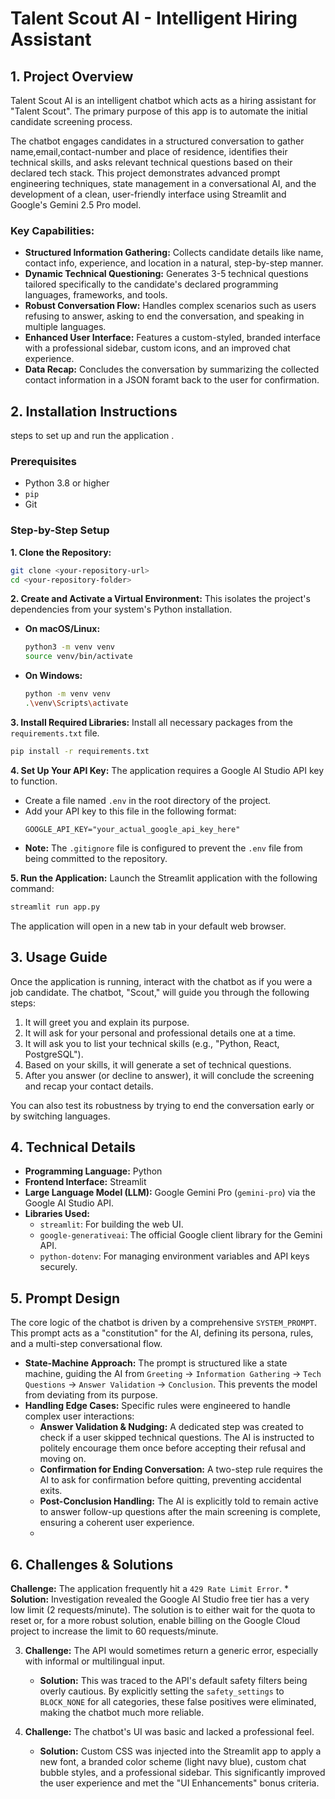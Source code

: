 # Talent Scout AI - Intelligent Hiring Assistant

## 1. Project Overview

Talent Scout AI is an intelligent chatbot which acts as a hiring assistant for "Talent Scout". The primary purpose of this app is to automate the initial candidate screening process.

The chatbot engages candidates in a structured conversation to gather name,email,contact-number and place of residence, identifies their technical skills, and asks relevant technical questions based on their declared tech stack. This project demonstrates advanced prompt engineering techniques, state management in a conversational AI, and the development of a clean, user-friendly interface using Streamlit and Google's Gemini 2.5 Pro model.

### Key Capabilities:
-   **Structured Information Gathering:** Collects candidate details like name, contact info, experience, and location in a natural, step-by-step manner.
-   **Dynamic Technical Questioning:** Generates 3-5 technical questions tailored specifically to the candidate's declared programming languages, frameworks, and tools.
-   **Robust Conversation Flow:** Handles complex scenarios such as users refusing to answer, asking to end the conversation, and speaking in multiple languages.
-   **Enhanced User Interface:** Features a custom-styled, branded interface with a professional sidebar, custom icons, and an improved chat experience.
-   **Data Recap:** Concludes the conversation by summarizing the collected contact information in a JSON foramt back to the user for confirmation.

## 2. Installation Instructions

steps to set up and run the application .

### Prerequisites
-   Python 3.8 or higher
-   `pip` 
-   Git

### Step-by-Step Setup

**1. Clone the Repository:**
```bash
git clone <your-repository-url>
cd <your-repository-folder>
```

**2. Create and Activate a Virtual Environment:**
This isolates the project's dependencies from your system's Python installation.
-   **On macOS/Linux:**
    ```bash
    python3 -m venv venv
    source venv/bin/activate
    ```
-   **On Windows:**
    ```bash
    python -m venv venv
    .\venv\Scripts\activate
    ```

**3. Install Required Libraries:**
Install all necessary packages from the `requirements.txt` file.
```bash
pip install -r requirements.txt
```

**4. Set Up Your API Key:**
The application requires a Google AI Studio API key to function.
-   Create a file named `.env` in the root directory of the project.
-   Add your API key to this file in the following format:
    ```env
    GOOGLE_API_KEY="your_actual_google_api_key_here"
    ```
-   **Note:** The `.gitignore` file is configured to prevent the `.env` file from being committed to the repository.

**5. Run the Application:**
Launch the Streamlit application with the following command:
```bash
streamlit run app.py
```
The application will open in a new tab in your default web browser.

## 3. Usage Guide

Once the application is running, interact with the chatbot as if you were a job candidate. The chatbot, "Scout," will guide you through the following steps:
1.  It will greet you and explain its purpose.
2.  It will ask for your personal and professional details one at a time.
3.  It will ask you to list your technical skills (e.g., "Python, React, PostgreSQL").
4.  Based on your skills, it will generate a set of technical questions.
5.  After you answer (or decline to answer), it will conclude the screening and recap your contact details.

You can also test its robustness by trying to end the conversation early or by switching languages.

## 4. Technical Details

-   **Programming Language:** Python
-   **Frontend Interface:** Streamlit
-   **Large Language Model (LLM):** Google Gemini Pro (`gemini-pro`) via the Google AI Studio API.
-   **Libraries Used:**
    -   `streamlit`: For building the web UI.
    -   `google-generativeai`: The official Google client library for the Gemini API.
    -   `python-dotenv`: For managing environment variables and API keys securely.

## 5. Prompt Design

The core logic of the chatbot is driven by a comprehensive `SYSTEM_PROMPT`. This prompt acts as a "constitution" for the AI, defining its persona, rules, and a multi-step conversational flow.

-   **State-Machine Approach:** The prompt is structured like a state machine, guiding the AI from `Greeting` -> `Information Gathering` -> `Tech Questions` -> `Answer Validation` -> `Conclusion`. This prevents the model from deviating from its purpose.
-   **Handling Edge Cases:** Specific rules were engineered to handle complex user interactions:
    -   **Answer Validation & Nudging:** A dedicated step was created to check if a user skipped technical questions. The AI is instructed to politely encourage them once before accepting their refusal and moving on.
    -   **Confirmation for Ending Conversation:** A two-step rule requires the AI to ask for confirmation before quitting, preventing accidental exits.
    -   **Post-Conclusion Handling:** The AI is explicitly told to remain active to answer follow-up questions after the main screening is complete, ensuring a coherent user experience.
    -   
## 6. Challenges & Solutions

 **Challenge:** The application frequently hit a `429 Rate Limit Error`.
    *   **Solution:** Investigation revealed the Google AI Studio free tier has a very low limit (2 requests/minute). The solution is to either wait for the quota to reset or, for a more robust solution, enable billing on the Google Cloud project to increase the limit to 60 requests/minute.

3.  **Challenge:** The API would sometimes return a generic error, especially with informal or multilingual input.
    *   **Solution:** This was traced to the API's default safety filters being overly cautious. By explicitly setting the `safety_settings` to `BLOCK_NONE` for all categories, these false positives were eliminated, making the chatbot much more reliable.

4.  **Challenge:** The chatbot's UI was basic and lacked a professional feel.
    *   **Solution:** Custom CSS was injected into the Streamlit app to apply a new font, a branded color scheme (light navy blue), custom chat bubble styles, and a professional sidebar. This significantly improved the user experience and met the "UI Enhancements" bonus criteria.
